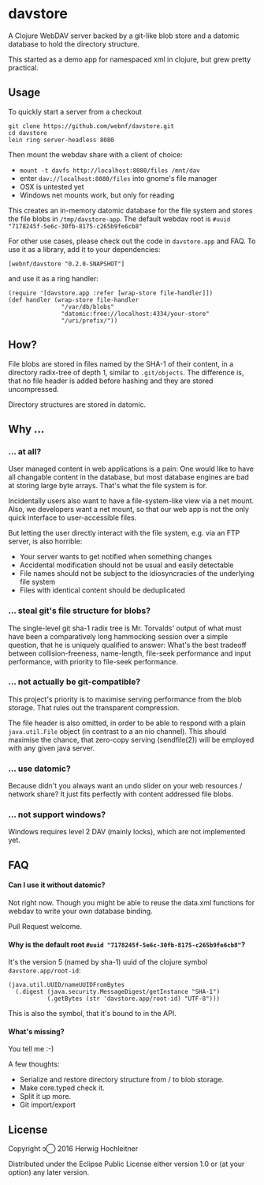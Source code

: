 # davstore

A Clojure WebDAV server backed by a git-like blob store and a datomic
database to hold the directory structure.

This started as a demo app for namespaced xml in clojure, but grew pretty practical.

## Usage

To quickly start a server from a checkout

    git clone https://github.com/webnf/davstore.git
	cd davstore
    lein ring server-headless 8080

Then mount the webdav share with a client of choice:
- `mount -t davfs http://localhost:8080/files /mnt/dav`
- enter `dav://localhost:8080/files` into gnome's file manager
- OSX is untested yet
- Windows net mounts work, but only for reading

This creates an in-memory datomic database for the file system and
stores the file blobs in `/tmp/davstore-app`.
The default webdav root is `#uuid "7178245f-5e6c-30fb-8175-c265b9fe6cb8"`

For other use cases, please check out the code in `davstore.app` and FAQ.
To use it as a library, add it to your dependencies:

	[webnf/davstore "0.2.0-SNAPSHOT"]

and use it as a ring handler:

    (require '[davstore.app :refer [wrap-store file-handler]])
	(def handler (wrap-store file-handler
	               "/var/db/blobs"
	               "datomic:free://localhost:4334/your-store"
				   "/uri/prefix/"))

## How?

File blobs are stored in files named by the SHA-1 of their content, in a directory radix-tree of depth 1, similar to `.git/objects`. The difference is, that no file header is added before hashing and they are stored uncompressed.

Directory structures are stored in datomic.

## Why ...

### ... at all?
User managed content in web applications is a pain: One would like to have all changable content in the database, but most database engines are bad at storing large byte arrays. That's what the file system is for.

Incidentally users also want to have a file-system-like view via a net mount. Also, we developers want a net mount, so that our web app is not the only quick interface to user-accessible files.

But letting the user directly interact with the file system, e.g. via an FTP server, is also horrible:
- Your server wants to get notified when something changes
- Accidental modification should not be usual and easily detectable
- File names should not be subject to the idiosyncracies of the underlying file system
- Files with identical content should be deduplicated

### ... steal git's file structure for blobs?
The single-level git sha-1 radix tree is Mr. Torvalds' output of what must have been a comparatively long hammocking session over a simple question, that he is uniquely qualified to answer: What's the best tradeoff between collision-freeness, name-length, file-seek performance and input performance, with priority to file-seek performance.

### ... not actually be git-compatible?
This project's priority is to maximise serving performance from the blob storage. That rules out the transparent compression.

The file header is also omitted, in order to be able to respond with a plain `java.util.File` object (in contrast to a an nio channel). This should maximise the chance, that zero-copy serving (sendfile(2)) will be employed with any given java server.

### ... use datomic?
Because didn't you always want an undo slider on your web resources / network share? It just fits perfectly with content addressed file blobs.

### ... not support windows?
Windows requires level 2 DAV (mainly locks), which are not implemented yet.

## FAQ

#### Can I use it without datomic?
Not right now. Though you might be able to reuse the data.xml functions for webdav to write your own database binding.

Pull Request welcome.

#### Why is the default root `#uuid "7178245f-5e6c-30fb-8175-c265b9fe6cb8"`?
It's the version 5 (named by sha-1) uuid of the clojure symbol `davstore.app/root-id`:
```
(java.util.UUID/nameUUIDFromBytes
  (.digest (java.security.MessageDigest/getInstance "SHA-1")
           (.getBytes (str 'davstore.app/root-id) "UTF-8")))
```
This is also the symbol, that it's bound to in the API.

#### What's missing?
You tell me :-)

A few thoughts:
- Serialize and restore directory structure from / to blob storage.
- Make core.typed check it.
- Split it up more.
- Git import/export

## License

Copyright ↄ⃝ 2016 Herwig Hochleitner

Distributed under the Eclipse Public License either version 1.0 or (at
your option) any later version.
